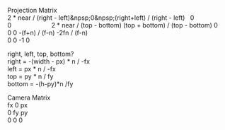 Projection Matrix  
2 * near / (right - left)&npsp;0&npsp;(right+left) / (right - left)   0  
0                         2 * near / (top - bottom) (top + bottom) / (top - bottom) 0  
0                         0                         -(f+n) / (f-n)                  -2fn / (f-n)  
0                         0                         -1                              0  
  
right, left, top, bottom?  
right = -(width - px) * n / -fx  
left = px * n / -fx  
top = py * n / fy  
bottom = -(h-py)*n /fy  
  
Camera Matrix  
fx 0 px  
0 fy py  
0 0 0  
